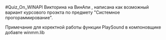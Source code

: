 #Quiz_On_WINAPI
Викторина на ВинАпи ,
написана как возможный вариант курсового проэкта по предмету "Системное прогораммирование".

Примечание  для  коректной  работы функции PlaySound в компоновщике добавте winmm.lib
